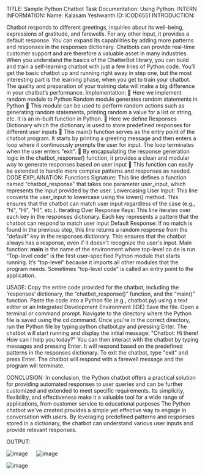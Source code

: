 TITLE: Sample Python Chatbot
 Task Documentation: Using Python.
INTERN INFORMATION: 
Name: Kalasam Yeshwanth
ID: ICOD6551
INTRODUCTION:

Chatbot responds to different greetings, inquiries about its well-being, expressions of gratitude, and farewells. For any other input, it provides a default response. You can expand its capabilities by adding more patterns and responses in the responses dictionary. Chatbots can provide real-time customer support and are therefore a valuable asset in many industries. When you understand the basics of the ChatterBot library, you can build and train a self-learning chatbot with just a few lines of Python code.
You’ll get the basic chatbot up and running right away in step one, but the most interesting part is the learning phase, when you get to train your chatbot. The quality and preparation of your training data will make a big difference in your chatbot’s performance. 
Implementation:
	Here we implement random module to Python Random module generates random statements in Python 
	This module can be used to perform random actions such as generating random statements, printing random a value for a list or string, etc. It is an in-built function in Python.
	Here we define Responses Dictionary which the  dictionary is used to store predefined responses for different user inputs
	This main() function serves as the entry point of the chatbot program. It starts by printing a greeting message and then enters a loop where it continuously prompts the user for input. The loop terminates when the user enters "exit".
	By encapsulating the response generation logic in the chatbot_response() function, it provides a clean and modular way to generate responses based on user input
	This function can easily be extended to handle more complex patterns and responses as needed. 
CODE EXPLAINATION:
Functions Signature:
This line defines a function named “chatbot_response” that takes one parameter user_input, which represents the input provided by the user.
Lowercasing User Input:
	This line converts the user_input to lowercase using the lower() method. This ensures that the chatbot can match user input regardless of the case (e.g., "hi", "Hi", "HI", etc.).
Iterating Over Response Keys:
This line iterates over each key in the responses dictionary. Each key represents a pattern that the chatbot can respond to match user input 
Default Response:
		If no match is found in the previous step, this line returns a random response from the "default" key in the responses dictionary. This ensures that the chatbot always has a response, even if it doesn't recognize the user's input.
Main function:
__main__ is the name of the environment where top-level co
de is run. “Top-level code” is the first user-specified Python module that starts running. It’s “top-level” because it imports all other modules that the program needs. Sometimes “top-level code” is called an entry point to the application.

USAGE:
Copy the entire code provided for the chatbot, including the ‘responses’ dictionary, the “chatbot_response()” function, and the “main()” function. Paste the code into a Python file (e.g., chatbot.py) using a text editor or an Integrated Development Environment (IDE) Save the file.
 Open a terminal or command prompt. Navigate to the directory where the Python file is saved using the cd command. Once you're in the correct directory, run the Python file by typing python chatbot.py and pressing Enter. The chatbot will start running and display the initial message: "Chatbot: Hi there! How can I help you today?"
You can then interact with the chatbot by typing messages and pressing Enter. It will respond based on the predefined patterns in the responses dictionary. To exit the chatbot, type "exit" and press Enter. The chatbot will respond with a farewell message and the program will terminate.

CONCLUSION:
In conclusion, the Python chatbot offers a practical solution for providing automated responses to user queries and can be further customized and extended to meet specific requirements. Its simplicity, flexibility, and effectiveness make it a valuable tool for a wide range of applications, from customer service to educational purposes
The Python chatbot we've created provides a simple yet effective way to engage in conversation with users. By leveraging predefined patterns and responses stored in a dictionary, the chatbot can understand various user inputs and provide relevant responses.

OUTPUT:

![image](https://github.com/kalasamyeswanth/python-sample-chatbot/assets/79371940/0de54fc1-9497-41ed-b473-62e088c9e986)
 
![image](https://github.com/kalasamyeswanth/python-sample-chatbot/assets/79371940/0ac918e5-dd69-48f8-aa8d-45419212a6d6)

![image](https://github.com/kalasamyeswanth/python-sample-chatbot/assets/79371940/de241e25-0f5b-43f7-8bdc-e784bff9ee0a)


